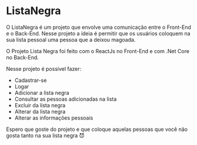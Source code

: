 # ListaNegra

O ListaNegra é um projeto que envolve uma comunicação entre o Front-End e o Back-End. 
Nesse projeto a ideia é permitir que os usuários coloquem na sua lista pessoal uma pessoa que a deixou magoada.

O Projeto Lista Negra foi feito com o ReactJs no Front-End e com .Net Core no Back-End.

Nesse projeto é possivel fazer:
 - Cadastrar-se
 - Logar
 - Adicionar a lista negra
 - Consultar as pessoas adicionadas na lista
 - Excluir da lista negra
 - Alterar da lista negra
 - Alterar as informações pessoais
 
Espero que goste do projeto e que coloque aquelas pessoas que você não gosta tanto na sua lista negra 😈
